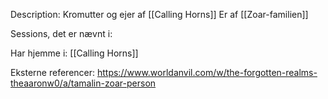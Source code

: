Description:
Kromutter og ejer af [[Calling Horns]]
Er af [[Zoar-familien]]

Sessions, det er nævnt i:

Har hjemme i:
[[Calling Horns]]

Eksterne referencer:
https://www.worldanvil.com/w/the-forgotten-realms-theaaronw0/a/tamalin-zoar-person